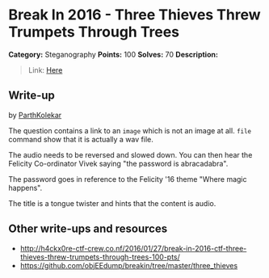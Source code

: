 # Break In 2016 - Three Thieves Threw Trumpets Through Trees

**Category:** Steganography
**Points:** 100
**Solves:** 70
**Description:**

> Link: [Here](image1.jpg)

## Write-up

by [ParthKolekar](https://github.com/ParthKolekar)

The question contains a link to an `image` which is not an image at all.
`file` command show that it is actually a wav file. 

The audio needs to be reversed and slowed down. You can then hear the 
Felicity Co-ordinator Vivek saying "the password is abracadabra". 

The password goes in reference to the Felicity '16 theme "Where magic happens".

The title is a tongue twister and hints that the content is audio. 

## Other write-ups and resources

* <http://h4ckx0re-ctf-crew.co.nf/2016/01/27/break-in-2016-ctf-three-thieves-threw-trumpets-through-trees-100-pts/>
* <https://github.com/objEEdump/breakin/tree/master/three_thieves>
